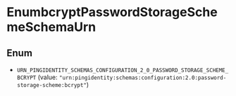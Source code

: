 

# EnumbcryptPasswordStorageSchemeSchemaUrn

## Enum


* `URN_PINGIDENTITY_SCHEMAS_CONFIGURATION_2_0_PASSWORD_STORAGE_SCHEME_BCRYPT` (value: `"urn:pingidentity:schemas:configuration:2.0:password-storage-scheme:bcrypt"`)



